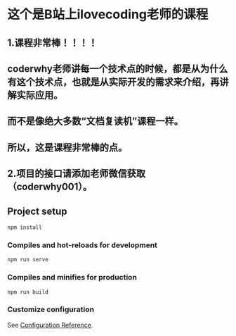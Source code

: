 # 这个是B站上ilovecoding老师的课程

## 1.课程非常棒！！！！
## coderwhy老师讲每一个技术点的时候，都是从为什么有这个技术点，也就是从实际开发的需求来介绍，再讲解实际应用。
## 而不是像绝大多数“文档复读机”课程一样。
## 所以，这是课程非常棒的点。

## 2.项目的接口请添加老师微信获取（coderwhy001）。

## Project setup
```
npm install
```

### Compiles and hot-reloads for development
```
npm run serve
```

### Compiles and minifies for production
```
npm run build
```

### Customize configuration
See [Configuration Reference](https://cli.vuejs.org/config/).
